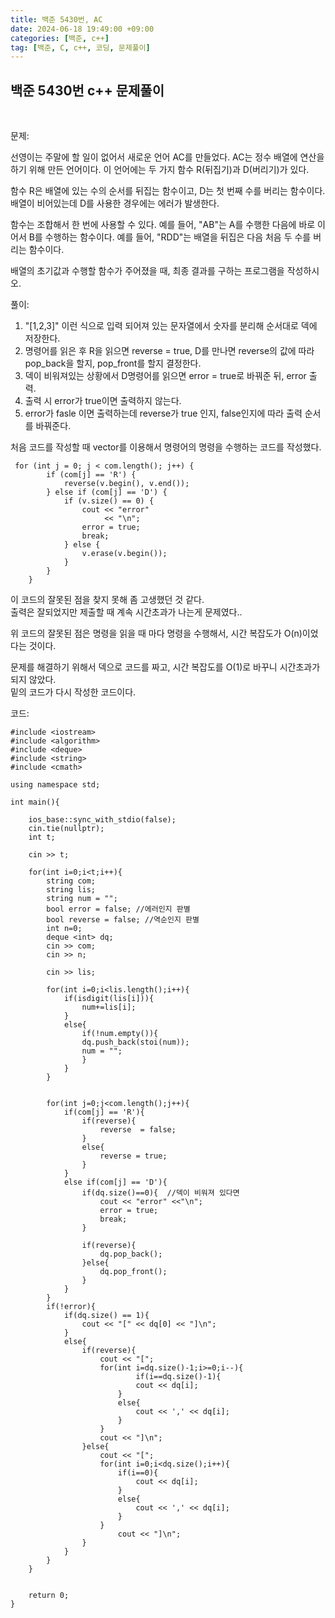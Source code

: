```yaml
---
title: 백준 5430번, AC
date: 2024-06-18 19:49:00 +09:00
categories: [백준, c++]
tag: [백준, C, c++, 코딩, 문제풀이]
---
```


## 백준 5430번 c++ 문제풀이
<br>

문제:

선영이는 주말에 할 일이 없어서 새로운 언어 AC를 만들었다. AC는 정수 배열에 연산을 하기 위해 만든 언어이다. 이 언어에는 두 가지 함수 R(뒤집기)과 D(버리기)가 있다.

함수 R은 배열에 있는 수의 순서를 뒤집는 함수이고, D는 첫 번째 수를 버리는 함수이다. 배열이 비어있는데 D를 사용한 경우에는 에러가 발생한다.

함수는 조합해서 한 번에 사용할 수 있다. 예를 들어, "AB"는 A를 수행한 다음에 바로 이어서 B를 수행하는 함수이다. 예를 들어, "RDD"는 배열을 뒤집은 다음 처음 두 수를 버리는 함수이다.

배열의 초기값과 수행할 함수가 주어졌을 때, 최종 결과를 구하는 프로그램을 작성하시오.

풀이:

1. "[1,2,3]" 이런 식으로 입력 되어져 있는 문자열에서 숫자를 분리해 순서대로 덱에 저장한다.
2. 명령어를 읽은 후  R을 읽으면 reverse = true, D를 만나면 reverse의 값에 따라 pop_back을 할지, pop_front를 할지 결정한다.
3. 덱이 비워져있는 상황에서 D명령어를 읽으면 error = true로 바꿔준 뒤, error 출력.
4. 출력 시 error가 true이면 출력하지 않는다. 
5. error가 fasle 이면 출력하는데 reverse가 true 인지, false인지에 따라 출력 순서를 바꿔준다. 

처음 코드를 작성할 때 vector를 이용해서 명령어의 명령을 수행하는 코드를 작성했다.

     for (int j = 0; j < com.length(); j++) {
            if (com[j] == 'R') {
                reverse(v.begin(), v.end());
            } else if (com[j] == 'D') {
                if (v.size() == 0) {
                    cout << "error"
                         << "\n";
                    error = true;
                    break;
                } else {
                    v.erase(v.begin());
                }
            }
        }

이 코드의 잘못된 점을 찾지 못해 좀 고생했던 것 같다.<br>
출력은 잘되었지만 제출할 때 계속 시간초과가 나는게 문제였다..<br>

위 코드의 잘못된 점은 명령을 읽을 때 마다 명령을 수행해서, 시간 복잡도가 O(n)이었다는 것이다.

문제를 해결하기 위해서 덱으로 코드를 짜고, 시간 복잡도를 O(1)로 바꾸니 시간초과가 되지 않았다.<br>
밑의 코드가 다시 작성한 코드이다.
   
코드:

    #include <iostream>
    #include <algorithm>
    #include <deque>
    #include <string>
    #include <cmath>

    using namespace std;

    int main(){
    
        ios_base::sync_with_stdio(false);
        cin.tie(nullptr);
        int t;
        
        cin >> t;

        for(int i=0;i<t;i++){
            string com;
            string lis;
            string num = "";
            bool error = false; //에러인지 판별
            bool reverse = false; //역순인지 판별
            int n=0;
            deque <int> dq;
            cin >> com;
            cin >> n;

            cin >> lis;

            for(int i=0;i<lis.length();i++){
                if(isdigit(lis[i])){
                    num+=lis[i];
                }
                else{
                    if(!num.empty()){
                    dq.push_back(stoi(num));
                    num = "";
                    }
                }
            }
        

            for(int j=0;j<com.length();j++){
                if(com[j] == 'R'){
                    if(reverse){
                        reverse  = false;
                    }
                    else{
                        reverse = true;
                    }
                }
                else if(com[j] == 'D'){
                    if(dq.size()==0){  //덱이 비워져 있다면
                        cout << "error" <<"\n";
                        error = true;
                        break;
                    }

                    if(reverse){
                        dq.pop_back();
                    }else{
                        dq.pop_front();
                    }
                }
            }
            if(!error){
                if(dq.size() == 1){
                    cout << "[" << dq[0] << "]\n";
                }
                else{
                    if(reverse){
                        cout << "[";
                        for(int i=dq.size()-1;i>=0;i--){
                                if(i==dq.size()-1){
                                cout << dq[i];
                            }
                            else{
                                cout << ',' << dq[i];
                            }
                        }
                        cout << "]\n";
                    }else{
                        cout << "[";
                        for(int i=0;i<dq.size();i++){
                            if(i==0){
                                cout << dq[i];
                            }
                            else{
                                cout << ',' << dq[i];
                            }
                        }
                            cout << "]\n";
                    }
                }
            }
        }

        
        return 0;
    }

